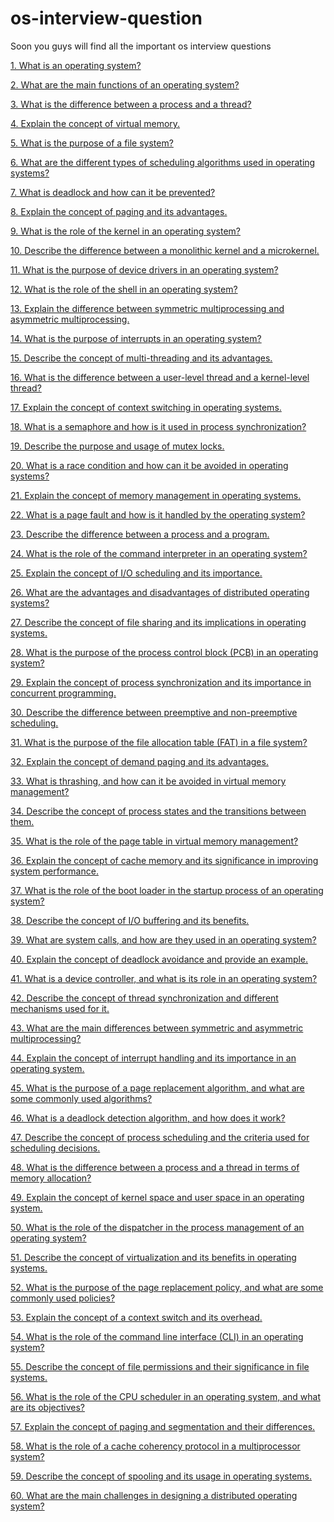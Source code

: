 # os-interview-question
Soon you guys will find all the important os interview questions

<p> <a href="#" id="1">1. What is an operating system?</a></p>
<p> <a href="#" id="2">2. What are the main functions of an operating system?</a></p>
<p> <a href="#" id="3">3. What is the difference between a process and a thread?</a></p>
<p> <a href="#" id="4">4. Explain the concept of virtual memory.</a></p>
<p> <a href="#" id="5">5. What is the purpose of a file system?</a></p>
<p> <a href="#" id="6">6. What are the different types of scheduling algorithms used in operating systems?</a></p>
<p> <a href="#" id="7">7. What is deadlock and how can it be prevented?</a></p>
<p> <a href="#" id="8">8. Explain the concept of paging and its advantages.</a></p>
<p> <a href="#" id="9">9. What is the role of the kernel in an operating system?</a></p>
<p> <a href="#" id="10">10. Describe the difference between a monolithic kernel and a microkernel.</a></p>
<p> <a href="#" id="11">11. What is the purpose of device drivers in an operating system?</a></p>
<p> <a href="#" id="12">12. What is the role of the shell in an operating system?</a></p>
<p> <a href="#" id="13">13. Explain the difference between symmetric multiprocessing and asymmetric multiprocessing.</a></p>
<p> <a href="#" id="14">14. What is the purpose of interrupts in an operating system?</a></p>
<p> <a href="#" id="15">15. Describe the concept of multi-threading and its advantages.</a></p>
<p> <a href="#" id="16">16. What is the difference between a user-level thread and a kernel-level thread?</a></p>
<p> <a href="#" id="17">17. Explain the concept of context switching in operating systems.</a></p>
<p> <a href="#" id="18">18. What is a semaphore and how is it used in process synchronization?</a></p>
<p> <a href="#" id="19">19. Describe the purpose and usage of mutex locks.</a></p>
<p> <a href="#" id="20">20. What is a race condition and how can it be avoided in operating systems?</a></p>
<p> <a href="#" id="21">21. Explain the concept of memory management in operating systems.</a></p>
<p> <a href="#" id="22">22. What is a page fault and how is it handled by the operating system?</a></p>
<p> <a href="#" id="23">23. Describe the difference between a process and a program.</a></p>
<p> <a href="#" id="24">24. What is the role of the command interpreter in an operating system?</a></p>
<p> <a href="#" id="25">25. Explain the concept of I/O scheduling and its importance.</a></p>
<p> <a href="#" id="26">26. What are the advantages and disadvantages of distributed operating systems?</a></p>
<p> <a href="#" id="27">27. Describe the concept of file sharing and its implications in operating systems.</a></p>
<p> <a href="#" id="28">28. What is the purpose of the process control block (PCB) in an operating system?</a></p>
<p> <a href="#" id="29">29. Explain the concept of process synchronization and its importance in concurrent programming.</a></p>
<p> <a href="#" id="30">30. Describe the difference between preemptive and non-preemptive scheduling.</a></p>
<p> <a href="#" id="31">31. What is the purpose of the file allocation table (FAT) in a file system?</a></p>
<p> <a href="#" id="32">32. Explain the concept of demand paging and its advantages.</a></p>
<p> <a href="#" id="33">33. What is thrashing, and how can it be avoided in virtual memory management?</a></p>
<p> <a href="#" id="34">34. Describe the concept of process states and the transitions between them.</a></p>
<p> <a href="#" id="35">35. What is the role of the page table in virtual memory management?</a></p>
<p> <a href="#" id="36">36. Explain the concept of cache memory and its significance in improving system performance.</a></p>
<p> <a href="#" id="37">37. What is the role of the boot loader in the startup process of an operating system?</a></p>
<p> <a href="#" id="38">38. Describe the concept of I/O buffering and its benefits.</a></p>
<p> <a href="#" id="39">39. What are system calls, and how are they used in an operating system?</a></p>
<p> <a href="#" id="40">40. Explain the concept of deadlock avoidance and provide an example.</a></p>
<p> <a href="#" id="41">41. What is a device controller, and what is its role in an operating system?</a></p>
<p> <a href="#" id="42">42. Describe the concept of thread synchronization and different mechanisms used for it.</a></p>
<p> <a href="#" id="43">43. What are the main differences between symmetric and asymmetric multiprocessing?</a></p>
<p> <a href="#" id="44">44. Explain the concept of interrupt handling and its importance in an operating system.</a></p>
<p> <a href="#" id="45">45. What is the purpose of a page replacement algorithm, and what are some commonly used algorithms?</a></p>
<p> <a href="#" id="46">46. What is a deadlock detection algorithm, and how does it work?</a></p>
<p> <a href="#" id="47">47. Describe the concept of process scheduling and the criteria used for scheduling decisions.</a></p>
<p> <a href="#" id="48">48. What is the difference between a process and a thread in terms of memory allocation?</a></p>
<p> <a href="#" id="49">49. Explain the concept of kernel space and user space in an operating system.</a></p>
<p> <a href="#" id="50">50. What is the role of the dispatcher in the process management of an operating system?</a></p>
<p> <a href="#" id="51">51. Describe the concept of virtualization and its benefits in operating systems.</a></p>
<p> <a href="#" id="52">52. What is the purpose of the page replacement policy, and what are some commonly used policies?</a></p>
<p> <a href="#" id="53">53. Explain the concept of a context switch and its overhead.</a></p>
<p> <a href="#" id="54">54. What is the role of the command line interface (CLI) in an operating system?</a></p>
<p> <a href="#" id="55">55. Describe the concept of file permissions and their significance in file systems.</a></p>
<p> <a href="#" id="56">56. What is the role of the CPU scheduler in an operating system, and what are its objectives?</a></p>
<p> <a href="#" id="57">57. Explain the concept of paging and segmentation and their differences.</a></p>
<p> <a href="#" id="58">58. What is the role of a cache coherency protocol in a multiprocessor system?</a></p>
<p> <a href="#" id="59">59. Describe the concept of spooling and its usage in operating systems.</a></p>
<p> <a href="#" id="60">60. What are the main challenges in designing a distributed operating system?</a></p>
